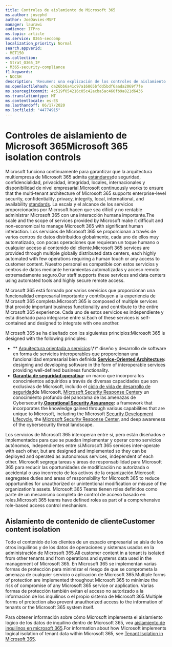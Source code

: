 ```yaml
---
title: Controles de aislamiento de Microsoft 365
ms.author: josephd
author: JoeDavies-MSFT
manager: laurawi
audience: ITPro
ms.topic: article
ms.service: O365-seccomp
localization_priority: Normal
search.appverid:
- MET150
ms.collection:
- Strat_O365_IP
- M365-security-compliance
f1.keywords:
- NOCSH
description: 'Resumen: una explicación de los controles de aislamiento en Microsoft 365.'
ms.openlocfilehash: da26bb6a41c97a16865bfdd5bdf6aada2069f7fe
ms.sourcegitcommit: 4c519f054216c05c42acba5ac460fb9a821d6436
ms.translationtype: MT
ms.contentlocale: es-ES
ms.lasthandoff: 06/17/2020
ms.locfileid: "44774915"
---
```

# <a name="microsoft-365-isolation-controls"></a><span data-ttu-id="4910d-103">Controles de aislamiento de Microsoft 365</span><span class="sxs-lookup"><span data-stu-id="4910d-103">Microsoft 365 isolation controls</span></span> 

<span data-ttu-id="4910d-104">Microsoft funciona continuamente para garantizar que la arquitectura multiempresa de Microsoft 365 admita [estándares](https://www.microsoft.com/TrustCenter/Compliance?service=Office#Icons)de seguridad, confidencialidad, privacidad, integridad, locales, internacionales y disponibilidad de nivel empresarial.</span><span class="sxs-lookup"><span data-stu-id="4910d-104">Microsoft continuously works to ensure that the multi-tenant architecture of Microsoft 365 supports enterprise-level security, confidentiality, privacy, integrity, local, international, and availability [standards](https://www.microsoft.com/TrustCenter/Compliance?service=Office#Icons).</span></span> <span data-ttu-id="4910d-105">La escala y el alcance de los servicios proporcionados por Microsoft hacen que sea difícil y no rentable administrar Microsoft 365 con una interacción humana importante.</span><span class="sxs-lookup"><span data-stu-id="4910d-105">The scale and the scope of services provided by Microsoft make it difficult and non-economical to manage Microsoft 365 with significant human interaction.</span></span> <span data-ttu-id="4910d-106">Los servicios de Microsoft 365 se proporcionan a través de varios centros de datos distribuidos globalmente, cada uno de ellos muy automatizado, con pocas operaciones que requieran un toque humano o cualquier acceso al contenido del cliente.</span><span class="sxs-lookup"><span data-stu-id="4910d-106">Microsoft 365 services are provided through multiple globally distributed data centers, each highly automated with few operations requiring a human touch or any access to customer content.</span></span> <span data-ttu-id="4910d-107">Nuestro personal es compatible con estos servicios y centros de datos mediante herramientas automatizadas y acceso remoto extremadamente seguro.</span><span class="sxs-lookup"><span data-stu-id="4910d-107">Our staff supports these services and data centers using automated tools and highly secure remote access.</span></span> 

<span data-ttu-id="4910d-108">Microsoft 365 está formado por varios servicios que proporcionan una funcionalidad empresarial importante y contribuyen a la experiencia de Microsoft 365 completa.</span><span class="sxs-lookup"><span data-stu-id="4910d-108">Microsoft 365 is composed of multiple services that provide important business functionality and contribute to the entire Microsoft 365 experience.</span></span> <span data-ttu-id="4910d-109">Cada uno de estos servicios es independiente y está diseñado para integrarse entre sí.</span><span class="sxs-lookup"><span data-stu-id="4910d-109">Each of these services is self-contained and designed to integrate with one another.</span></span>

<span data-ttu-id="4910d-110">Microsoft 365 se ha diseñado con los siguientes principios:</span><span class="sxs-lookup"><span data-stu-id="4910d-110">Microsoft 365 is designed with the following principles:</span></span>

 - <span data-ttu-id="4910d-111">\*\* [Arquitectura orientada a servicios](https://docs.microsoft.com/previous-versions/aa480021(v=msdn.10)):\*\* diseño y desarrollo de software en forma de servicios interoperables que proporcionan una funcionalidad empresarial bien definida.</span><span class="sxs-lookup"><span data-stu-id="4910d-111">**[Service-Oriented Architecture](https://docs.microsoft.com/previous-versions/aa480021(v=msdn.10)):** designing and developing software in the form of interoperable services providing well-defined business functionality.</span></span>
 - <span data-ttu-id="4910d-112">**[Garantía de seguridad operativa](https://www.microsoft.com/download/details.aspx?id=40872):** un marco que incorpora los conocimientos adquiridos a través de diversas capacidades que son exclusivas de Microsoft, incluido el [ciclo de vida de desarrollo de seguridad](https://www.microsoft.com/sdl/default.aspx)de Microsoft, [Microsoft Security Response Center](https://technet.microsoft.com/library/dn440717.aspx)y un conocimiento profundo del panorama de las amenazas de Cybersecurity.</span><span class="sxs-lookup"><span data-stu-id="4910d-112">**[Operational Security Assurance](https://www.microsoft.com/download/details.aspx?id=40872):** a framework that incorporates the knowledge gained through various capabilities that are unique to Microsoft, including the Microsoft [Security Development Lifecycle](https://www.microsoft.com/sdl/default.aspx), the [Microsoft Security Response Center](https://technet.microsoft.com/library/dn440717.aspx), and deep awareness of the cybersecurity threat landscape.</span></span>

<span data-ttu-id="4910d-113">Los servicios de Microsoft 365 interoperan entre sí, pero están diseñados e implementados para que se puedan implementar y operar como servicios autónomos, independientes entre sí.</span><span class="sxs-lookup"><span data-stu-id="4910d-113">Microsoft 365 services inter-operate with each other, but are designed and implemented so they can be deployed and operated as autonomous services, independent of each other.</span></span> <span data-ttu-id="4910d-114">Microsoft segrega tareas y áreas de responsabilidad para Microsoft 365 para reducir las oportunidades de modificación no autorizada o accidental o uso incorrecto de los activos de la organización.</span><span class="sxs-lookup"><span data-stu-id="4910d-114">Microsoft segregates duties and areas of responsibility for Microsoft 365 to reduce opportunities for unauthorized or unintentional modification or misuse of the organization's assets.</span></span> <span data-ttu-id="4910d-115">Microsoft 365 Teams tienen roles definidos como parte de un mecanismo completo de control de acceso basado en roles.</span><span class="sxs-lookup"><span data-stu-id="4910d-115">Microsoft 365 teams have defined roles as part of a comprehensive role-based access control mechanism.</span></span>

## <a name="customer-content-isolation"></a><span data-ttu-id="4910d-116">Aislamiento de contenido de cliente</span><span class="sxs-lookup"><span data-stu-id="4910d-116">Customer content isolation</span></span>

<span data-ttu-id="4910d-117">Todo el contenido de los clientes de un espacio empresarial se aísla de los otros inquilinos y de los datos de operaciones y sistemas usados en la administración de Microsoft 365.</span><span class="sxs-lookup"><span data-stu-id="4910d-117">All customer content in a tenant is isolated from other tenants and from operations and systems data used in the management of Microsoft 365.</span></span> <span data-ttu-id="4910d-118">En Microsoft 365 se implementan varias formas de protección para minimizar el riesgo de que se comprometa la amenaza de cualquier servicio o aplicación de Microsoft 365.</span><span class="sxs-lookup"><span data-stu-id="4910d-118">Multiple forms of protection are implemented throughout Microsoft 365 to minimize the risk of compromise of any Microsoft 365 service or application.</span></span> <span data-ttu-id="4910d-119">Varias formas de protección también evitan el acceso no autorizado a la información de los inquilinos o el propio sistema de Microsoft 365.</span><span class="sxs-lookup"><span data-stu-id="4910d-119">Multiple forms of protection also prevent unauthorized access to the information of tenants or the Microsoft 365 system itself.</span></span>

<span data-ttu-id="4910d-120">Para obtener información sobre cómo Microsoft implementa el aislamiento lógico de los datos de inquilino dentro de Microsoft 365, vea [aislamiento de inquilinos en microsoft 365](office-365-tenant-isolation-overview.md).</span><span class="sxs-lookup"><span data-stu-id="4910d-120">For information about how Microsoft implements logical isolation of tenant data within Microsoft 365, see [Tenant Isolation in Microsoft 365](office-365-tenant-isolation-overview.md).</span></span>
